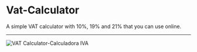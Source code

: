 # Vat-Calculator
A simple VAT calculator with 10%, 19% and 21% that you can use online.

---
![VAT Calculator-Calculadora IVA](https://github.com/luc-constantin/vat-calculator-V2/assets/56940002/d419dfde-3f89-494a-9d9c-7085f2440cd3)
